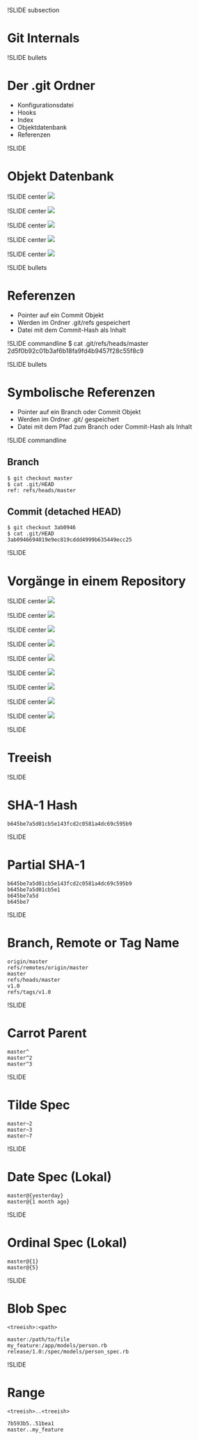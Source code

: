 !SLIDE subsection
# Git Internals #

!SLIDE bullets
# Der .git Ordner #

* Konfigurationsdatei
* Hooks
* Index
* Objektdatenbank
* Referenzen

!SLIDE
# Objekt Datenbank #

!SLIDE center
![](objekt_datenbank.jpg)

!SLIDE center
![](blob.jpg)

!SLIDE center
![](tree.jpg)

!SLIDE center
![](commit.jpg)

!SLIDE center
![](tag.jpg)

!SLIDE bullets
# Referenzen #

* Pointer auf ein Commit Objekt
* Werden im Ordner .git/refs gespeichert
* Datei mit dem Commit-Hash als Inhalt

!SLIDE commandline
    $ cat .git/refs/heads/master
    2d5f0b92c01b3af6b18fa9fd4b9457f28c55f8c9

!SLIDE bullets
# Symbolische Referenzen #

* Pointer auf ein Branch oder Commit Objekt
* Werden im Ordner .git/ gespeichert
* Datei mit dem Pfad zum Branch oder Commit-Hash als Inhalt

!SLIDE commandline

## Branch ##
    $ git checkout master
    $ cat .git/HEAD
    ref: refs/heads/master

## Commit (detached HEAD) ##
    $ git checkout 3ab0946
    $ cat .git/HEAD
    3ab0946694019e9ec819cddd4999b635449ecc25

!SLIDE
# Vorgänge in einem Repository #

!SLIDE center
![](flow_01.jpg)

!SLIDE center
![](flow_02.jpg)

!SLIDE center
![](flow_03.jpg)

!SLIDE center
![](flow_04.jpg)

!SLIDE center
![](flow_05.jpg)

!SLIDE center
![](flow_06.jpg)

!SLIDE center
![](flow_07.jpg)

!SLIDE center
![](flow_08.jpg)

!SLIDE center
![](flow_09.jpg)

!SLIDE
# Treeish #

!SLIDE
# SHA-1 Hash #

    b645be7a5d01cb5e143fcd2c0581a4dc69c595b9

!SLIDE
# Partial SHA-1 #

    b645be7a5d01cb5e143fcd2c0581a4dc69c595b9
    b645be7a5d01cb5e1
    b645be7a5d
    b645be7

!SLIDE
# Branch, Remote or Tag Name #

    origin/master
    refs/remotes/origin/master
    master
    refs/heads/master
    v1.0
    refs/tags/v1.0

!SLIDE
# Carrot Parent #

    master^
    master^2
    master^3

!SLIDE
# Tilde Spec #

    master~2
    master~3
    master~7

!SLIDE
# Date Spec (Lokal) #

    master@{yesterday}
    master@{1 month ago}

!SLIDE
# Ordinal Spec (Lokal) #

    master@{1}
    master@{5}

!SLIDE
# Blob Spec #

    <treeish>:<path>

    master:/path/to/file
    my_feature:/app/models/person.rb
    release/1.0:/spec/models/person_spec.rb

!SLIDE
# Range #

    <treeish>..<treeish>

    7b593b5..51bea1
    master..my_feature
